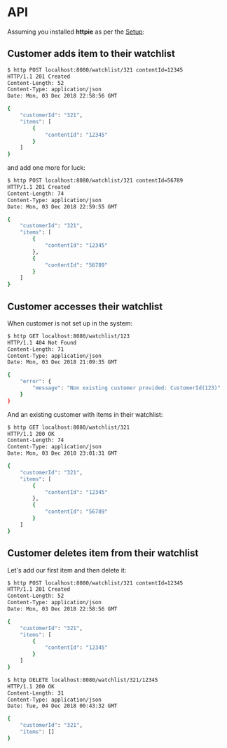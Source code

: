 # API

Assuming you installed **httpie** as per the [Setup](setup.md):

## Customer adds item to their watchlist

```bash
$ http POST localhost:8080/watchlist/321 contentId=12345
HTTP/1.1 201 Created
Content-Length: 52
Content-Type: application/json
Date: Mon, 03 Dec 2018 22:58:56 GMT

{
    "customerId": "321",
    "items": [
        {
            "contentId": "12345"
        }
    ]
}
```

and add one more for luck:

```bash
$ http POST localhost:8080/watchlist/321 contentId=56789
HTTP/1.1 201 Created
Content-Length: 74
Content-Type: application/json
Date: Mon, 03 Dec 2018 22:59:55 GMT

{
    "customerId": "321",
    "items": [
        {
            "contentId": "12345"
        },
        {
            "contentId": "56789"
        }
    ]
}
```

## Customer accesses their watchlist

When customer is not set up in the system:

```bash
$ http GET localhost:8080/watchlist/123
HTTP/1.1 404 Not Found
Content-Length: 71
Content-Type: application/json
Date: Mon, 03 Dec 2018 21:09:35 GMT

{
    "error": {
        "message": "Non existing customer provided: CustomerId(123)"
    }
}
```

And an existing customer with items in their watchlist:

```bash
$ http GET localhost:8080/watchlist/321
HTTP/1.1 200 OK
Content-Length: 74
Content-Type: application/json
Date: Mon, 03 Dec 2018 23:01:31 GMT

{
    "customerId": "321",
    "items": [
        {
            "contentId": "12345"
        },
        {
            "contentId": "56789"
        }
    ]
}
```

## Customer deletes item from their watchlist

Let's add our first item and then delete it:

```bash
$ http POST localhost:8080/watchlist/321 contentId=12345
HTTP/1.1 201 Created
Content-Length: 52
Content-Type: application/json
Date: Mon, 03 Dec 2018 22:58:56 GMT

{
    "customerId": "321",
    "items": [
        {
            "contentId": "12345"
        }
    ]
}
```

```bash
$ http DELETE localhost:8080/watchlist/321/12345
HTTP/1.1 200 OK
Content-Length: 31
Content-Type: application/json
Date: Tue, 04 Dec 2018 00:43:32 GMT

{
    "customerId": "321",
    "items": []
}
```

